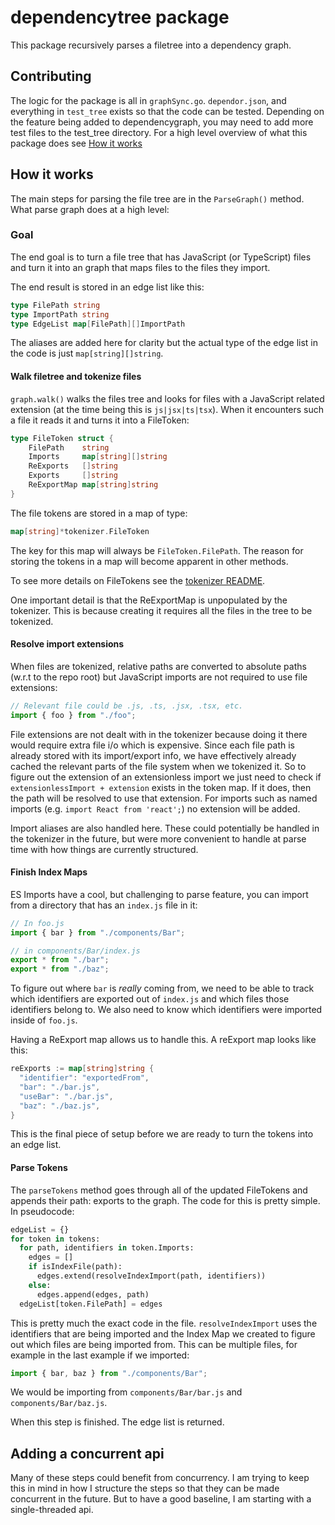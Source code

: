 # dependencytree package

This package recursively parses a filetree into a dependency graph.

## Contributing

The logic for the package is all in `graphSync.go`. `dependor.json`, and everything in `test_tree` exists so that the code can be tested. Depending on the feature being added to dependencygraph, you may need to add more test files to the test_tree directory. For a high level overview of what this package does see [How it works](#how-it-works)

## How it works

The main steps for parsing the file tree are in the `ParseGraph()` method. What parse graph does at a high level:

### Goal

The end goal is to turn a file tree that has JavaScript (or TypeScript) files and turn it into an graph that maps files to the files they import.

The end result is stored in an edge list like this:

```go
type FilePath string
type ImportPath string
type EdgeList map[FilePath][]ImportPath
```

The aliases are added here for clarity but the actual type of the edge list in the code is just `map[string][]string`.

#### Walk filetree and tokenize files

`graph.walk()` walks the files tree and looks for files with a JavaScript related extension (at the time being this is `js|jsx|ts|tsx`). When it encounters such a file it reads it and turns it into a FileToken:

```go
type FileToken struct {
	FilePath    string
	Imports     map[string][]string
	ReExports   []string
	Exports     []string
	ReExportMap map[string]string
}
```

The file tokens are stored in a map of type:

```go
map[string]*tokenizer.FileToken
```

The key for this map will always be `FileToken.FilePath`. The reason for storing the tokens in a map will become apparent in other methods.

To see more details on FileTokens see the [tokenizer README](../tokenizer/README.md).

One important detail is that the ReExportMap is unpopulated by the tokenizer. This is because creating it requires all the files in the tree to be tokenized.

#### Resolve import extensions

When files are tokenized, relative paths are converted to absolute paths (w.r.t to the repo root) but JavaScript imports are not required to use file extensions:

```js
// Relevant file could be .js, .ts, .jsx, .tsx, etc.
import { foo } from "./foo";
```

File extensions are not dealt with in the tokenizer because doing it there would require extra file i/o which is expensive. Since each file path is already stored with its import/export info, we have effectively already cached the relevant parts of the file system when we tokenized it. So to figure out the extension of an extensionless import we just need to check if `extensionlessImport + extension` exists in the token map. If it does, then the path will be resolved to use that extension. For imports such as named imports (e.g. `import React from 'react';`) no extension will be added.

Import aliases are also handled here. These could potentially be handled in the tokenizer in the future, but were more convenient to handle at parse time with how things are currently structured.

#### Finish Index Maps

ES Imports have a cool, but challenging to parse feature, you can import from a directory that has an `index.js` file in it:

```js
// In foo.js
import { bar } from "./components/Bar";

// in components/Bar/index.js
export * from "./bar";
export * from "./baz";
```

To figure out where `bar` is _really_ coming from, we need to be able to track which identifiers are exported out of `index.js` and which files those identifiers belong to. We also need to know which identifiers were imported inside of `foo.js`.

Having a ReExport map allows us to handle this. A reExport map looks like this:

```go
reExports := map[string]string {
  "identifier": "exportedFrom",
  "bar": "./bar.js",
  "useBar": "./bar.js",
  "baz": "./baz.js",
}
```

This is the final piece of setup before we are ready to turn the tokens into an edge list.

#### Parse Tokens

The `parseTokens` method goes through all of the updated FileTokens and appends their path: exports to the graph. The code for this is pretty simple. In pseudocode:

```py
edgeList = {}
for token in tokens:
  for path, identifiers in token.Imports:
    edges = []
    if isIndexFile(path):
      edges.extend(resolveIndexImport(path, identifiers))
    else:
      edges.append(edges, path)
  edgeList[token.FilePath] = edges
```

This is pretty much the exact code in the file. `resolveIndexImport` uses the identifiers that are being imported and the Index Map we created to figure out which files are being imported from. This can be multiple files, for example in the last example if we imported:

```js
import { bar, baz } from "./components/Bar";
```

We would be importing from `components/Bar/bar.js` and `components/Bar/baz.js`.

When this step is finished. The edge list is returned.

## Adding a concurrent api

Many of these steps could benefit from concurrency. I am trying to keep this in mind in how I structure the steps so that they can be made concurrent in the future. But to have a good baseline, I am starting with a single-threaded api.
